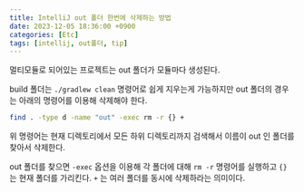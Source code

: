 ```yaml
---
title: IntelliJ out 폴더 한번에 삭제하는 방법
date: 2023-12-05 18:36:00 +0900
categories: [Etc]
tags: [intellij, out폴더, tip]
---
```


멀티모듈로 되어있는 프로젝트는 out 폴더가 모듈마다 생성된다.

build 폴더는 `./gradlew clean` 명령어로 쉽게 지우는게 가능하지만 out 폴더의 경우는 아래의 명령어를 이용해 삭제해야 한다.

```bash
find . -type d -name "out" -exec rm -r {} +
```

위 명령어는 현재 디렉토리에서 모든 하위 디렉토리까지 검색해서 이름이 out 인 폴더를 찾아서 삭제한다.

out 폴더를 찾으면 `-exec` 옵션을 이용해 각 폴더에 대해 `rm -r` 명령어를 실행하고 `{}` 는 현재 폴더를 가리킨다. `+` 는 여러 폴더를 동시에 삭제하라는 의미이다.